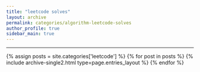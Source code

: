 ```yaml
---
title: "leetcode solves"
layout: archive
permalink: categories/algorithm-leetcode-solves
author_profile: true
sidebar_main: true
---
```


<!-- 공백이 포함되어 있는 카테고리 이름의 경우 site.categories.['a b c'] 이런식으로! -->

***

{% assign posts = site.categories['leetcode'] %}
{% for post in posts %} {% include archive-single2.html type=page.entries_layout %} {% endfor %}
